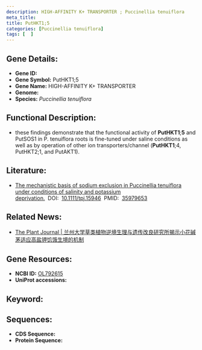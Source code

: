 ```yaml
---
description: HIGH-AFFINITY K+ TRANSPORTER ; Puccinellia tenuiflora
meta_title:
title: PutHKT1;5
categories: [Puccinellia tenuiflora]
tags: [  ]
---
```


## Gene Details:
- **Gene ID:**	[]()
- **Gene Symbol:** PutHKT1;5
- **Gene Name:** HIGH-AFFINITY K+ TRANSPORTER
- **Genome:** []()
- **Species:** *Puccinellia tenuiflora*

## Functional Description:
   - these findings demonstrate that the functional activity of **PutHKT1**;**5** and PutSOS1 in P. tenuiflora roots is fine-tuned under saline conditions as well as by operation of other ion transporters/channel (**PutHKT1**;4, PutHKT2;1, and PutAKT1).

## Literature:
   - [The mechanistic basis of sodium exclusion in Puccinellia tenuiflora under conditions of salinity and potassium deprivation.]( https://onlinelibrary.wiley.com/doi/10.1111/tpj.15946)&nbsp;&nbsp;DOI:&nbsp;&nbsp;[10.1111/tpj.15946](https://onlinelibrary.wiley.com/doi/10.1111/tpj.15946)&nbsp;&nbsp;PMID:&nbsp;&nbsp;[35979653](https://pubmed.ncbi.nlm.nih.gov/35979653/)

## Related News:
   - [The Plant Journal | 兰州大学草类植物逆境生理与遗传改良研究所揭示小花碱茅适应高盐钾饥饿生境的机制](https://mp.weixin.qq.com/s?__biz=Mzg3MDEwNDEyMg==&mid=2247536714&idx=1&sn=2f35177e4d0648a14853c07d089cea90&chksm=ce90fd1ff9e77409af20b9c81876055532a83e03e3909d408ab53e6ff35a44a7182d980289b4&scene=27#wechat_redirect)

## Gene Resources:
- **NCBI ID:** [OL792615](https://www.ncbi.nlm.nih.gov/gene/?term=OL792615)
- **UniProt accessions:** [](https://www.uniprot.org/uniprotkb//entry)

## Keyword:


## Sequences:
- **CDS Sequence:**
- **Protein Sequence:**
